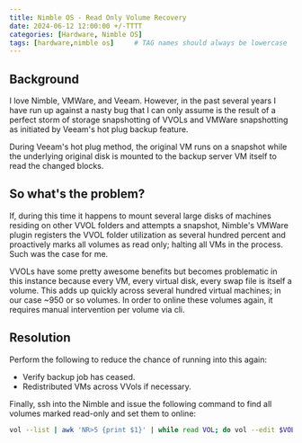 ```yaml
---
title: Nimble OS - Read Only Volume Recovery
date: 2024-06-12 12:00:00 +/-TTTT
categories: [Hardware, Nimble OS]
tags: [hardware,nimble os]     # TAG names should always be lowercase
---
```


## Background

I love Nimble, VMWare, and Veeam.  However, in the past several years I have run up against a nasty bug that I can only assume is the result of a perfect storm of storage snapshotting of VVOLs and VMWare snapshotting as initiated by Veeam's hot plug backup feature.

During Veeam's hot plug method, the original VM runs on a snapshot while the underlying original disk is mounted to the backup server VM itself to read the changed blocks.

## So what's the problem?

If, during this time it happens to mount several large disks of machines residing on other VVOL folders and attempts a snapshot, Nimble's VMWare plugin registers the VVOL folder utilization as several hundred percent and proactively marks all volumes as read only; halting all VMs in the process.  Such was the case for me.

VVOLs have some pretty awesome benefits but becomes problematic in this instance because every VM, every virtual disk, every swap file is itself a volume.  This adds up quickly across several hundred virtual machines; in our case ~950 or so volumes.  In order to online these volumes again, it requires manual intervention per volume via cli.

## Resolution

Perform the following to reduce the chance of running into this again:
* Verify backup job has ceased.
* Redistributed VMs across VVols if necessary.

Finally, ssh into the Nimble and issue the following command to find all volumes marked read-only and set them to online:

```bash
vol --list | awk 'NR>5 {print $1}' | while read VOL; do vol --edit $VOL --readonly no; done
```